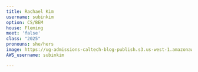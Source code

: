```yaml
---
title: Rachael Kim
username: subinkim
option: CS/BEM
house: Fleming
meet: 'false'
class: "2025"
pronouns: she/hers
image: https://ug-admissions-caltech-blog-publish.s3.us-west-1.amazonaws.com/profile_pics/rachael_kim.png
AWS_username: subinkim

---
```

